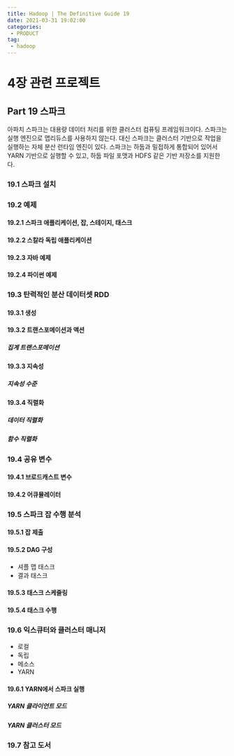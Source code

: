```yaml
---
title: Hadoop | The Definitive Guide 19
date: 2021-03-31 19:02:00
categories:
 - PRODUCT
tag:
 - hadoop
---
```


# 4장 관련 프로젝트

## Part 19 스파크

아파치 스파크는 대용량 데이터 처리를 위한 클러스터 컴퓨팅 프레임워크이다. 스파크는 실행 엔진으로 맵리듀스를 사용하지 않는다. 대신 스파크는 클러스터 기반으로 작업을 실행하는 자체 분산 런타임 엔진이 있다. 스파크는 하둡과 밀접하게 통합되어 있어서 YARN 기반으로 실행할 수 있고, 하둡 파일 포맷과 HDFS 같은 기반 저장소를 지원한다.

<!-- more -->

### 19.1 스파크 설치



### 19.2 예제

#### 19.2.1 스파크 애플리케이션, 잡, 스테이지, 태스크

#### 19.2.2 스칼라 독립 애플리케이션

#### 19.2.3 자바 예제

#### 19.2.4 파이썬 예제



### 19.3 탄력적인 분산 데이터셋 RDD

#### 19.3.1 생성

#### 19.3.2 트랜스포메이션과 액션

##### 집계 트랜스포메이션

#### 19.3.3 지속성

##### 지속성 수준

#### 19.3.4 직렬화

##### 데이터 직렬화

##### 함수 직렬화



### 19.4 공유 변수

#### 19.4.1 브로드캐스트 변수

#### 19.4.2 어큐뮬레이터



### 19.5 스파크 잡 수행 분석

#### 19.5.1 잡 제출

#### 19.5.2 DAG 구성

- 셔플 맵 태스크
- 결과 태스크

#### 19.5.3 태스크 스케줄링

#### 19.5.4 태스크 수행



### 19.6 익스큐터와 클러스터 매니저

- 로컬
- 독립
- 메소스
- YARN

#### 19.6.1 YARN에서 스파크 실행

##### YARN 클라이언트 모드

##### YARN 클러스터 모드



### 19.7 참고 도서

